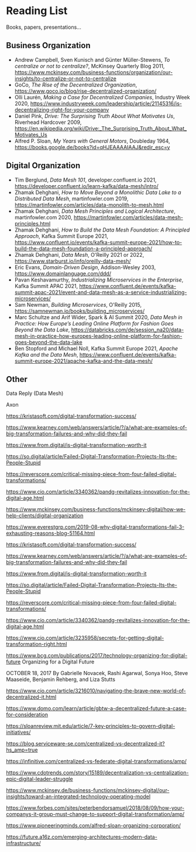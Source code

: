 # Reading List

Books, papers, presentations...

## Business Organization

* Andrew Campbell, Sven Kunisch and Günter Müller-Stewens, *To centralize or not to centralize?*, McKinsey Quarterly Blog 2011, https://www.mckinsey.com/business-functions/organization/our-insights/to-centralize-or-not-to-centralize
* GoCo, *The Rise of the Decentralized Organization*, https://www.goco.io/blog/rise-decentralized-organization/
* Olli Laurén, *Making a Case for Decentralized Companies*, Industry Week 2020, https://www.industryweek.com/leadership/article/21145316/is-decentralizing-right-for-your-company
* Daniel Pink, *Drive: The Surprising Truth About What Motivates Us*, Riverhead Hardcover 2009, https://en.wikipedia.org/wiki/Drive:_The_Surprising_Truth_About_What_Motivates_Us
* Alfred P. Sloan, *My Years with General Motors*, Doubleday 1964, https://books.google.de/books?id=qHJEAAAAIAAJ&redir_esc=y

## Digital Organization

* Tim Berglund, *Data Mesh 101*, developer.confluent.io 2021, https://developer.confluent.io/learn-kafka/data-mesh/intro/
* Zhamak Dehghani, *How to Move Beyond a Monolithic Data Lake to a Distributed Data Mesh*, martinfowler.com 2019, https://martinfowler.com/articles/data-monolith-to-mesh.html
* Zhamak Dehghani, *Data Mesh Principles and Logical Architecture*, martinfowler.com 2020, https://martinfowler.com/articles/data-mesh-principles.html
* Zhamak Dehghani, *How to Build the Data Mesh Foundation: A Principled Approach*, Kafka Summit Europe 2021, https://www.confluent.io/events/kafka-summit-europe-2021/how-to-build-the-data-mesh-foundation-a-principled-approach/
* Zhamak Dehghani, *Data Mesh*, O'Reilly 2021 or 2022, https://www.starburst.io/info/oreilly-data-mesh/
* Eric Evans, *Domain-Driven Design*, Addison-Wesley 2003, https://www.domainlanguage.com/ddd/
* Pavan Keshavamurthy, *Industrializing Microservices in the Enterprise*, Kafka Summit APAC 2021, https://www.confluent.de/events/kafka-summit-apac-2021/event-and-data-mesh-as-a-service-industrializing-microservices/
* Sam Newman, *Building Microservices*, O'Reilly 2015, https://samnewman.io/books/building_microservices/
* Marc Schultze and Arif Wider, Spark & AI Summit 2020, *Data Mesh in Practice: How Europe’s Leading Online Platform for Fashion Goes Beyond the Data Lake*, https://databricks.com/de/session_na20/data-mesh-in-practice-how-europes-leading-online-platform-for-fashion-goes-beyond-the-data-lake
* Ben Stopford and Michael Noll, Kafka Summit Europe 2021, *Apache Kafka and the Data Mesh*, https://www.confluent.de/events/kafka-summit-europe-2021/apache-kafka-and-the-data-mesh/

## Other

Data Reply (Data Mesh)

Axon

https://kristasoft.com/digital-transformation-success/

https://www.kearney.com/web/answers/article/?/a/what-are-examples-of-big-transformation-failures-and-why-did-they-fail

https://www.from.digital/is-digital-transformation-worth-it

https://so.digital/article/Failed-Digital-Transformation-Projects-Its-the-People-Stupid

https://reverscore.com/critical-missing-piece-from-four-failed-digital-transformations/

https://www.cio.com/article/3340362/pandg-revitalizes-innovation-for-the-digital-age.html

https://www.mckinsey.com/business-functions/mckinsey-digital/how-we-help-clients/digital-organization

https://www.everestgrp.com/2019-08-why-digital-transformations-fail-3-exhausting-reasons-blog-51164.html

https://kristasoft.com/digital-transformation-success/

https://www.kearney.com/web/answers/article/?/a/what-are-examples-of-big-transformation-failures-and-why-did-they-fail

https://www.from.digital/is-digital-transformation-worth-it

https://so.digital/article/Failed-Digital-Transformation-Projects-Its-the-People-Stupid

https://reverscore.com/critical-missing-piece-from-four-failed-digital-transformations/

https://www.cio.com/article/3340362/pandg-revitalizes-innovation-for-the-digital-age.html

https://www.cio.com/article/3235958/secrets-for-getting-digital-transformation-right.html

https://www.bcg.com/publications/2017/technology-organizing-for-digital-future
Organizing for a Digital Future

OCTOBER 18, 2017 
By Gabrielle Novacek, Rashi Agarwal, Sonya Hoo, Steve Maaseide, Benjamin Rehberg, and Liza Stutts

https://www.cio.com/article/3216010/navigating-the-brave-new-world-of-decentralized-it.html

https://www.domo.com/learn/article/gbtw-a-decentralized-future-a-case-for-consideration

https://sloanreview.mit.edu/article/7-key-principles-to-govern-digital-initiatives/

https://blog.serviceware-se.com/centralized-vs-decentralized-it?hs_amp=true

https://infinitive.com/centralized-vs-federate-digital-transformations/amp/

https://www.cdotrends.com/story/15189/decentralization-vs-centralization-epic-digital-leader-struggle

https://www.mckinsey.de/business-functions/mckinsey-digital/our-insights/toward-an-integrated-technology-operating-model

https://www.forbes.com/sites/peterbendorsamuel/2018/08/09/how-your-companys-it-group-must-change-to-support-digital-transformation/amp/

https://www.pioneeringminds.com/alfred-sloan-organizing-corporation/

https://future.a16z.com/emerging-architectures-modern-data-infrastructure/
